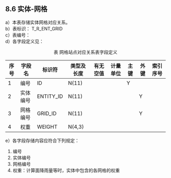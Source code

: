 ## 8.6	实体-网格

a）本表存储实体网格对应关系。<br>
b）表标识： T_R_ENT_GRID<br>
c）表编号： <br>
d）各字段定义见：<br>
<center>表 	网格站点对应关系表字段定义</center>

|序号	|字段名	|标识符	|类型及长度	|有无空值	|计量单位	|主键|	外键	|索引序号|
|----|----|-----|-----|------|-----|----|-----|------|
|1	|编号|	ID|	N(11)	|		||Y		|||
|2	|实体编号	|ENTITY_ID|	N(11)|		|||		Y	||
|3	|网格编号	|GRID_ID	|N(11)		|	|||	Y	||
|4	|权重	|WEIGHT	|N(4,3)	|||||||

e）各字段存储内容应符合下列规定：<br>
1) 编号<br>
2) 实体编号<br>
3) 网格编号<br>
4) 权重：计算面降雨量等时，实体中包含的各网格的权重<br>
